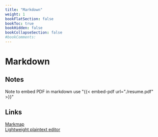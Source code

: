 ```yaml
---
title: "Markdown"
weight: 1
bookFlatSection: false
bookToc: true
bookHidden: false
bookCollapseSection: false
#bookComments: 
---
```


# Markdown

## Notes
Note to embed PDF in markdown use "{{< embed-pdf url="./resume.pdf" >}}"

## Links
[Markmap](https://markmap.js.org/)  
[Lightweight plaintext editor](https://100r.co/site/left.html)